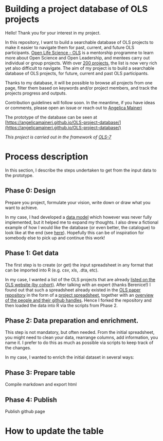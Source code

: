 # Building a project database of OLS projects
Hello! Thank you for your interest in my project. 

In this repository, I want to build a searchable database of OLS projects to make it easier to navigate them for past, current, and future OLS participants. [Open Life Science - OLS](https://openlifesci.org) is a mentorship programme to learn more about Open Science and Open Leadership, and mentees carry out individual or group projects. With over [200 projects](https://openlifesci.org/about#projects), the list is now very rich yet also difficult to navigate. The aim of my project is to build a searchable database of OLS projects, for future, current and past OLS participants.

Thanks to my database, it will be possible to browse all projects from one page, filter them based on keywords and/or project members, and track the projects progress and outputs. 

Contribution guidelines will follow soon. In the meantime, if you have ideas or comments, please open an issue or reach out to [Angelica Maineri](mailto:angelica@odissei-data.nl)

The prototype of the database can be seen at [https://angelicamaineri.github.io/OLS-project-database/](https://angelicamaineri.github.io/OLS-project-database/)

_This project is carried out in the framework of [OLS-7](https://openlifesci.org/ols-7)_

# Process description
In this section, I describe the steps undertaken to get from the input data to the prototype. 

## Phase 0: Design
Prepare you project, formulate your vision, write down or draw what you want to achieve. 

In my case, I had developed a [data model](https://docs.google.com/presentation/d/1N15TP1flXXeWl8OThZXr4URXzkGkxkoYJO-VhMN0EM0/edit#slide=id.p) which however was never fully implemented, but it helped me to expand my thoughts. I also drew a fictional example of how I would like the database (or even better, the catalogue) to look like at the end (see [here](https://docs.google.com/presentation/d/1IQwulPPnaIjKQucp-0K9TO0txcmdoIS9DlHMwXw_JIA/edit)). Hopefully this can be of inspiration for somebody else to pick up and continue this work!

## Phase 1: Get data 
The first step is to create (or get) the input spreadsheet in any format that can be imported into R (e.g. csv, xls, .dta, etc).

In my case, I wanted a list of the OLS projects that are already [listed on the OLS website (by cohort)](https://openlifesci.org/about#projects). After talking with an expert (thanks Berenice!) I found out that such a spreadsheet already existed in the [OLS paper repository](https://github.com/open-life-science/ols-program-paper) in the form of a [project spreadsheet](https://github.com/open-life-science/ols-program-paper/blob/main/data/projects.csv), together with an [overview of the people and their github handles](https://github.com/open-life-science/ols-program-paper/blob/main/data/people.csv). Hence I forked the repository and then loaded the data into R via the scripts from Phase 2.

## Phase 2: Data preparation and enrichment. 
This step is not mandatory, but often needed. From the initial spreadsheet, you might need to clean your data, rearrange columns, add information, you name it. I prefer to do this as much as possible via scripts to keep track of the changes. 

In my case, I wanted to enrich the initial dataset in several ways:


## Phase 3: Prepare table
Compile markdown and export html

## Phase 4: Publish
Publish github page

# How to update the table
## 
